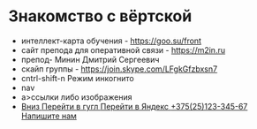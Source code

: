 # Знакомство с вёртской 
- интеллект-карта обучения - https://goo.su/front
- сайт препода для оперативной связи - https://m2in.ru
- препод- Минин Дмитрий Сергеевич
- скайп группы - https://join.skype.com/LFgkGfzbxsn7
- cntrl-shift-n Режим инкогнито
- nav
- a>ссылки либо изображения
-   <a href="#down">
            Вниз
        </a>
        <a href="https://google.com" target="_blank">
        Перейти в гугл
        </a>
        <a href="https://ya.ru/index.html#part2">
        Перейти в Яндекс 
        </a>
        <a href="tel:+375251234567">
            +375(25)123-345-67
    </a>
    <a href="mailto:test@mail.com">
    Напишите нам
    </a>
    </nav>
    <!-- h$*6>lorem8 -->
    

